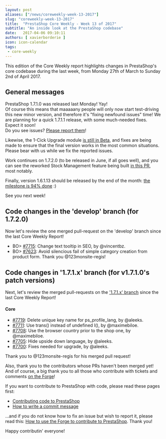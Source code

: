 ```yaml
---
layout: post
aliases: ["/news/coreweekly-week-13-2017"]
slug: "coreweekly-week-13-2017"
title:  "PrestaShop Core Weekly - Week 13 of 2017"
subtitle: "An inside look at the PrestaShop codebase"
date:   2017-04-06 09:10:11
authors: [ xavierborderie ]
icon: icon-calendar
tags:
 - core-weekly
---
```


This edition of the Core Weekly report highlights changes in PrestaShop's core codebase during the last week, from Monday 27th of March to Sunday 2nd of April 2017.


## General messages

PrestaShop 1.7.1.0 was released last Monday! Yay!<br/>
Of course this means that maaaaany people will only now start test-driving this new minor version, and therefore it's "fixing newfound issues" time! We are planning for a quick 1.7.1.1 release, with some much-needed fixes. Expect it soon!<br/>
Do you see issues? [Please report them](http://forge.prestashop.com/)!

Likewise, the 1-Cick Upgrade module [is still in Beta](http://build.prestashop.com/news/updated-1-click-upgrade-module/), and fixes are being made to ensure that the final version works in the most common situations. Please bear with us while we fix the reported issues.

Work continues on 1.7.2.0 (to be released in June, if all goes well), and you can see the reworked Stock Management feature being built [in this PR](https://github.com/PrestaShop/PrestaShop/pull/7631), most notably.

Finally, version 1.6.1.13 should be released by the end of the month: [the milestone is 94% done](https://github.com/PrestaShop/PrestaShop/milestone/19?closed=1) :)

See you next week!

## Code changes in the 'develop' branch (for 1.7.2.0)

Now let's review the one merged pull-request on the 'develop' branch since the last Core Weekly Report!

* BO> [#7715](https://github.com/PrestaShop/PrestaShop/pull/7715): Change text tooltip in SEO, by @vincentbz.
* BO> [#7623](https://github.com/PrestaShop/PrestaShop/pull/7623): Avoid silencious fail of simple category creation from product form. Thank you @123monsite-regis!


## Code changes in '1.7.1.x' branch (for v1.7.1.0's patch versions) 

Next, let's review the merged pull-requests on the ['1.7.1.x' branch](https://github.com/PrestaShop/PrestaShop/tree/1.7.1.x) since the last Core Weekly Report!

#### Core

* [#7719](https://github.com/PrestaShop/PrestaShop/pull/7719): Delete unique key name for ps\_profile\_lang, by @aleeks.
* [#7711](https://github.com/PrestaShop/PrestaShop/pull/7711): Use trans() instead of undefined l(), by @maximebiloe.
* [#7708](https://github.com/PrestaShop/PrestaShop/pull/7708): Use the browser country prior to the shop one, by @maximebiloe.
* [#7705](https://github.com/PrestaShop/PrestaShop/pull/7705): Hide upside down language, by @aleeks.
* [#7700](https://github.com/PrestaShop/PrestaShop/pull/7700): Fixes needed for upgrade, by @aleeks.

Thank you to @123monsite-regis for his merged pull request!

Also, thank you to the contributors whose PRs haven't been merged yet! And of course, a big thank you to all those who contribute with tickets and comments [on the Forge](http://forge.prestashop.com/)!

If you want to contribute to PrestaShop with code, please read these pages first:

 * [Contributing code to PrestaShop](http://doc.prestashop.com/display/PS16/Contributing+code+to+PrestaShop)
 * [How to write a commit message](http://doc.prestashop.com/display/PS16/How+to+write+a+commit+message)

...and if you do not know how to fix an issue but wish to report it, please read this: [How to use the Forge to contribute to PrestaShop](http://doc.prestashop.com/display/PS16/How+to+use+the+Forge+to+contribute+to+PrestaShop). Thank you!

Happy contributin' everyone!

